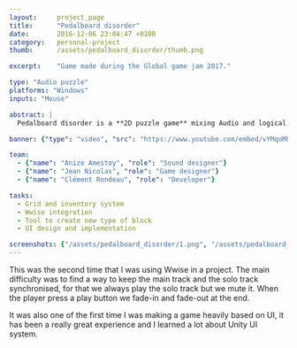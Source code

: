 ```yaml
---
layout: 	project_page
title:  	"Pedalboard disorder"
date:   	2016-12-06 23:04:47 +0100
category: 	personal-project
thumb: 		/assets/pedalboard_disorder/thumb.png

excerpt: 	"Game made during the Global game jam 2017."

type: "Audio puzzle"
platforms: "Windows"
inputs: "Mouse"

abstract: |
  Pedalboard disorder is a **2D puzzle game** mixing Audio and logical problems. It was made during the Global game jam at Angoulême (France). The theme was : "Waves" and we got 48h.

banner: {"type": "video", "src": "https://www.youtube.com/embed/vYMqoMhYupI"}

team:
  - {"name": "Anize Amestoy", "role": "Sound designer"}
  - {"name": "Jean Nicolas", "role": "Game designer"}
  - {"name": "Clément Rondeau", "role": "Developer"}

tasks:
  - Grid and inventory system
  - Wwise integration
  - Tool to create new type of block
  - UI design and implementation

screenshots: {"/assets/pedalboard_disorder/1.png", "/assets/pedalboard_disorder/2.png"}
---
```

This was the second time that I was using Wwise in a project. The main difficulty was to find a way to keep the main track and the solo track synchronised, for that we always play the solo track but we mute it. When the player press a play button we fade-in and fade-out at the end.

It was also one of the first time I was making a game heavily based on UI, it has been a really great experience and I learned a lot about Unity UI system.